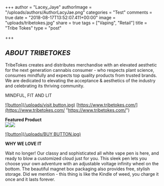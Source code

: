 +++
author = "Lacey_Jaye"
authorImage = "/uploads/authors/AuthorLacyJae.png"
categories = "Test"
comments = true
date = "2018-08-17T13:52:07.411+00:00"
image = "uploads/tribetokes.jpg"
share = true
tags = ["Vaping", "Retail"]
title = "Tribe Tokes"
type = "post"

+++

## _ABOUT TRIBETOKES_

TribeTokes creates and distributes merchandise with an elevated aesthetic for the next generation cannabis consumer - who respects plant science, consumes mindfully and expects top quality products from trusted brands. We are dedicated to elevating the acceptance & aesthetics of the industry and celebrating its thriving community.

MINDFUL, FIT AND LIT

[![button](/uploads/visit button.jpg)](https://www.tribetokes.com/collections/home-page-collection-keybox-flip-battery/products/cbd-vape-starter-kit-black-battery-cartridge-save-15)
[https://www.tribetokes.com/](https://www.tribetokes.com/ "https://www.tribetokes.com/")



**Featured Product**  
![](/uploads/whitevapepen.jpg)![](/uploads/closedwhitekit.jpg)


[![button](/uploads/BUY BUTTON.jpg)](https://www.tribetokes.com/collections/home-page-collection-keybox-flip-battery/products/cbd-vape-starter-kit-black-battery-cartridge-save-15)


**WHY WE LOVE IT**

Wait no longer! Our classy and sophisticated all white vape pen is here, and ready to blow a customized cloud just for you. This sleek pen lets you choose your own adventure with an adjustable voltage infinity wheel on the bottom. The beautiful magnet box packaging also provides free, stylish storage. Did we mention - this thing is like the Kindle of weed, you charge it once and it lasts forever.